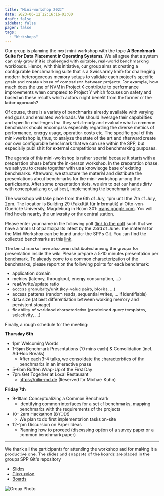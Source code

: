 ```yaml
---
title: "Mini-workshop 2023"
date: 2023-06-12T12:16:16+01:00
draft: false
sidebar: false
pager: false
tags:
  - "Workshops"
---
```


Our group is planning the next mini-workshop with the topic **A Benchmark Suite for Data Placement in Operating Systems**. We all agree that a system can only grow if it is challenged with suitable, real-world benchmarking workloads. Hence, with this initiative, our group aims at creating a configurable benchmarking suite that is a Swiss army knife for challenging modern heterogeneous memory setups to validate each project’s specific goals and create a base of comparison between projects. For example, how much does the use of NVM in Project X contribute to performance improvements when compared to Project Y which focuses on safety and based on these results which actors might benefit from the former or the latter approach?

Of course, there is a variety of benchmarks already available with varying end goals and emulated workloads. We should leverage their capabilities and specific challenges that they set already and evaluate what a common benchmark should encompass especially regarding the diverse metrics of performance, energy usage, operation costs etc. The specific goal of this mini-workshop is, thus, to analyze the state of the art and afterward create our own configurable benchmark that we can use within the SPP, but especially publish it for external competitions and benchmarking purposes.

The agenda of this mini-workshop is rather special because it starts with a preparation phase before the in-person workshop. In the preparation phase, we ask you to create together with us a knowledge base of existing benchmarks. Afterward, we structure the material and distribute the presentations about benchmarks for the mini-workshop among the participants. After some presentation slots, we aim to get our hands dirty with conceptualizing or, at best, implementing the benchmark suite.

The workshop will take place from the 6th of July, 1pm until the 7th of July, 2pm. The location is Building 29 (Fakultät für Informatik) at Otto-von-Guericke University, Magdeburg in Room 301: [maps.google.com](https://goo.gl/maps/XV6PHpXRK3cHajpz5). You will find hotels nearby the university or the central station.

Please enter your name in the following poll ([link to the poll](https://terminplaner6.dfn.de/p/dc1b3eedabefefd6aa0c00610f40eefa-282462)) such that we have a final list of participants latest by the 23rd of June. The material for the Mini-Workshop can be found under the SPP’s Git. You can find the collected benchmarks at this [link](https://spp2377-git.uos.de/meetings/2023/mini-workshop-on-a-benchmark-suite-for-data-placement-in-operating-systems/-/wikis/list-of-benchmarks).

The benchmarks have also been distributed among the groups for presentation inside the wiki. Please prepare a 5-10 minutes presentation per benchmark. To already come to a common characterization of the benchmarks, please report on the following points for each benchmark:
- application domain
-	metrics (latency, throughput, energy consumption, …)
-	read/write/update ratio
-	access granularity/unit (key-value pairs, blocks, …)
-	access patterns (random reads, sequential writes, …  if identifiable)
-	data size (at best differentiation between working memory and persistent storage)
-	flexibility of workload characteristics (predefined query templates, selectivity, ...)

Finally, a rough schedule for the meeting:

**Thursday 6th** 
- 1pm 	Welcoming Words
- 1-5pm	Benchmark Presentations (10 mins each) & Consolidation (incl. Ad-Hoc Breaks)
  - After each 3-4 talks, we consolidate the characteristics of the benchmarks in an interactive phase
- 5-6pm	Buffer+Wrap-Up of the First Day
- 7pm	Get Together at Local Restaurant
  - https://qilin-md.de (Reserved for Michael Kuhn)

**Friday 7th**
- 9-10am	Conceptualizing a Common Benchmark
  - Identifying common interfaces for a set of benchmarks, mapping benchmarks with the requirements of the projects
- 10-12am	Hackathon (BYOD!) 
  - We plan to do first implementation tasks on-site
- 12-1pm	Discussion on Paper Ideas
  - Planning how to proceed (discussing option of a survey paper or a common benchmark paper)

---

We thank all the participants for attending the workshop and for making it a productive one. The slides and snapsots of the boards are placed in the groups SPP Git's repository.
- [Slides](https://spp2377-git.uos.de/meetings/2023/mini-workshop-on-a-benchmark-suite-for-data-placement-in-operating-systems/-/tree/main/BenchmarkIntros)
- [Discussion](https://spp2377-git.uos.de/meetings/2023/mini-workshop-on-a-benchmark-suite-for-data-placement-in-operating-systems/-/tree/main/BreakOut-Discussion)
- [Boards](https://spp2377-git.uos.de/meetings/2023/mini-workshop-on-a-benchmark-suite-for-data-placement-in-operating-systems/-/tree/main/Characterizations)

![Group Photo](../../images/mini_workshop_23_group_photo.jpeg)
